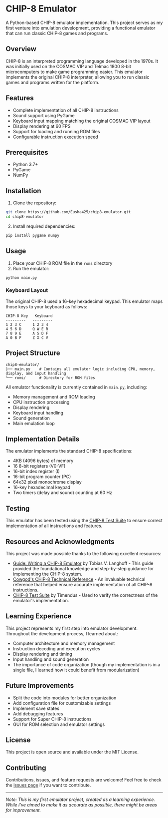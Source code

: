 # CHIP-8 Emulator

A Python-based CHIP-8 emulator implementation. This project serves as my first venture into emulation development, providing a functional emulator that can run classic CHIP-8 games and programs.

## Overview

CHIP-8 is an interpreted programming language developed in the 1970s. It was initially used on the COSMAC VIP and Telmac 1800 8-bit microcomputers to make game programming easier. This emulator implements the original CHIP-8 interpreter, allowing you to run classic games and programs written for the platform.

## Features

- Complete implementation of all CHIP-8 instructions
- Sound support using PyGame
- Keyboard input mapping matching the original COSMAC VIP layout
- Display rendering at 60 FPS
- Support for loading and running ROM files
- Configurable instruction execution speed

## Prerequisites

- Python 3.7+
- PyGame
- NumPy

## Installation

1. Clone the repository:
```bash
git clone https://github.com/Eusha425/chip8-emulator.git
cd chip8-emulator
```

2. Install required dependencies:
```bash
pip install pygame numpy
```

## Usage

1. Place your CHIP-8 ROM file in the `roms` directory
2. Run the emulator:
```bash
python main.py
```

### Keyboard Layout

The original CHIP-8 used a 16-key hexadecimal keypad. This emulator maps those keys to your keyboard as follows:

```
CHIP-8 Key   Keyboard
---------   ---------
1 2 3 C     1 2 3 4
4 5 6 D     Q W E R
7 8 9 E     A S D F
A 0 B F     Z X C V
```

## Project Structure

```
chip8-emulator/
├── main.py    # Contains all emulator logic including CPU, memory, display, and input handling
└── roms/      # Directory for ROM files
```

All emulator functionality is currently contained in `main.py`, including:
- Memory management and ROM loading
- CPU instruction processing
- Display rendering
- Keyboard input handling
- Sound generation
- Main emulation loop

## Implementation Details

The emulator implements the standard CHIP-8 specifications:
- 4KB (4096 bytes) of memory
- 16 8-bit registers (V0-VF)
- 16-bit index register (I)
- 16-bit program counter (PC)
- 64x32 pixel monochrome display
- 16-key hexadecimal keypad
- Two timers (delay and sound) counting at 60 Hz

## Testing

This emulator has been tested using the [CHIP-8 Test Suite](https://github.com/Timendus/chip8-test-suite) to ensure correct implementation of all instructions and features.

## Resources and Acknowledgments

This project was made possible thanks to the following excellent resources:

- [Guide: Writing a CHIP-8 Emulator](https://tobiasvl.github.io/blog/write-a-chip-8-emulator/) by Tobias V. Langhoff - This guide provided the foundational knowledge and step-by-step guidance for implementing the CHIP-8 system.
- [Cowgod's CHIP-8 Technical Reference](http://devernay.free.fr/hacks/chip8/C8TECH10.HTM) - An invaluable technical reference that helped ensure accurate implementation of all CHIP-8 instructions.
- [CHIP-8 Test Suite](https://github.com/Timendus/chip8-test-suite) by Timendus - Used to verify the correctness of the emulator's implementation.

## Learning Experience

This project represents my first step into emulator development. Throughout the development process, I learned about:
- Computer architecture and memory management
- Instruction decoding and execution cycles
- Display rendering and timing
- Input handling and sound generation
- The importance of code organization (though my implementation is in a single file, I learned how it could benefit from modularization)

## Future Improvements

- Split the code into modules for better organization
- Add configuration file for customizable settings
- Implement save states
- Add debugging features
- Support for Super CHIP-8 instructions
- GUI for ROM selection and emulator settings

## License

This project is open source and available under the MIT License.

## Contributing

Contributions, issues, and feature requests are welcome! Feel free to check the [issues page](link-to-your-issues-page) if you want to contribute.

---

*Note: This is my first emulator project, created as a learning experience. While I've aimed to make it as accurate as possible, there might be areas for improvement.*
